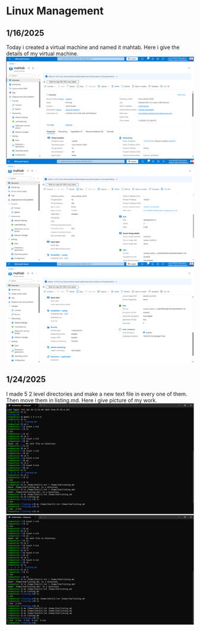 
#  Linux Management
## 1/16/2025
Today i created a virtual machine and named it mahtab. Here i give the details of my virtual machine.
![](img/A1.png)
![](img/A2.png)
![](img/A3.png)

## 1/24/2025
I made 5 2 level directories and make a new text file in every one of them. Then move them in listing.md. Here i give picture of my work.
![](img/B2.png)
![](img/B1.png)


